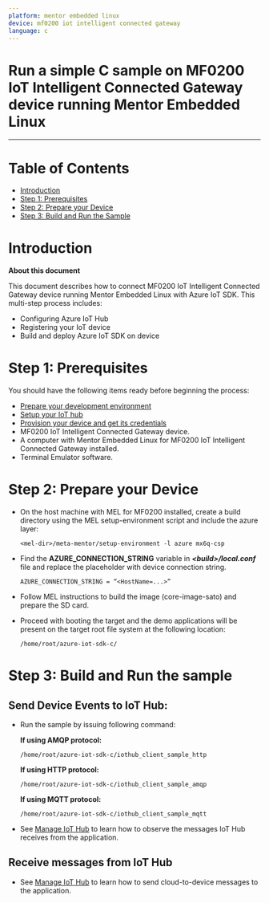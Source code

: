 ```yaml
---
platform: mentor embedded linux
device: mf0200 iot intelligent connected gateway
language: c
---
```


Run a simple C sample on MF0200 IoT Intelligent Connected Gateway device running Mentor Embedded Linux
===
---

# Table of Contents

-   [Introduction](#Introduction)
-   [Step 1: Prerequisites](#Prerequisites)
-   [Step 2: Prepare your Device](#PrepareDevice)
-   [Step 3: Build and Run the Sample](#Build)

<a name="Introduction"></a>
# Introduction

**About this document**

This document describes how to connect MF0200 IoT Intelligent Connected Gateway device running Mentor Embedded Linux with Azure IoT SDK. This multi-step process includes:

-   Configuring Azure IoT Hub
-   Registering your IoT device
-   Build and deploy Azure IoT SDK on device

<a name="Prerequisites"></a>
# Step 1: Prerequisites

You should have the following items ready before beginning the process:

-   [Prepare your development environment][setup-devbox-linux]
-   [Setup your IoT hub][lnk-setup-iot-hub]
-   [Provision your device and get its credentials][lnk-manage-iot-hub]
-   MF0200 IoT Intelligent Connected Gateway device.
-   A computer with Mentor Embedded Linux for MF0200 IoT Intelligent Connected Gateway installed. 
-   Terminal Emulator software.

<a name="PrepareDevice"></a>
# Step 2: Prepare your Device
-   On the host machine with MEL for MF0200 installed, create a build directory using the MEL setup-environment script and include the azure layer:

        <mel-dir>/meta-mentor/setup-environment -l azure mx6q-csp

-   Find the **AZURE_CONNECTION_STRING** variable in ***&lt;build&gt;/local.conf*** file and replace the placeholder with device connection string.

        AZURE_CONNECTION_STRING = “<HostName=...>”

-   Follow MEL instructions to build the image (core-image-sato) and prepare the SD card.

-   Proceed with booting the target and the demo applications will be present on the target root file system at the following location:

        /home/root/azure-iot-sdk-c/


<a name="Build"></a>
# Step 3: Build and Run the sample

## Send Device Events to IoT Hub:

-   Run the sample by issuing following command:

    **If using AMQP protocol:**

        /home/root/azure-iot-sdk-c/iothub_client_sample_http

    **If using HTTP protocol:**

        /home/root/azure-iot-sdk-c/iothub_client_sample_amqp

    **If using MQTT protocol:**

        /home/root/azure-iot-sdk-c/iothub_client_sample_mqtt

-   See [Manage IoT Hub][lnk-manage-iot-hub] to learn how to observe the messages IoT Hub receives from the application.

## Receive messages from IoT Hub

-   See [Manage IoT Hub][lnk-manage-iot-hub] to learn how to send cloud-to-device messages to the application.


[setup-devbox-linux]: https://github.com/Azure/azure-iot-sdk-c/blob/master/doc/devbox_setup.md
[lnk-setup-iot-hub]: ../setup_iothub.md
[lnk-manage-iot-hub]: ../manage_iot_hub.md

